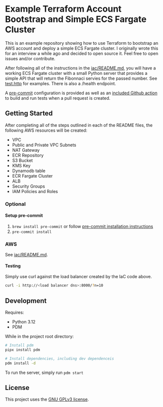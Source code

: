# Example Terraform Account Bootstrap and Simple ECS Fargate Cluster

This is an example repository showing how to use Terraform to bootstrap an AWS account and deploy a simple ECS Fargate cluster.  I originally wrote this for an interview a while ago and decided to open source it.  Feel free to open issues and/or contribute.

After following all of the instructions in the [iac/README.md][iac_readme], you will have a working ECS Fargate cluster with a small Python server that provides a simple API that will return the Fibonnaci servies for the passed number.  See [test.http](./test.http) for examples.  There is also a /health endpoint.

A [pre-commit](https://pre-commit.com) configuration is provided as well as an [included Github action](.github/workflows/pull_request.yml) to build and run tests when a pull request is created.

## Getting Started

After completing all of the steps outlined in each of the README files, the following AWS resources will be created:

- VPC
- Public and Private VPC Subnets
- NAT Gateway
- ECR Repository
- S3 Bucket
- KMS Key
- Dynamodb table
- ECR Fargate Cluster
- ALB
- Security Groups
- IAM Policies and Roles

### Optional

#### Setup pre-commit

1. `brew install pre-commit` or follow [pre-commit installation instructions](https://pre-commit.com/#install)
2. `pre-commit install`

### AWS

See [iac/README.md][iac_readme].

#### Testing

Simply use curl against the load balancer created by the IaC code above.

```sh
curl -i http://<load balancer dns>:8000/?n=10
```

## Development

Requires:

- Python 3.12
- PDM

While in the project root directory:

```sh
# Install pdm
pipx install pdm

# Install dependencies, including dev dependenceis
pdm install -d
```

To run the server, simply run `pdm start`

## License

This project uses the [GNU GPLv3 license](https://choosealicense.com/licenses/gpl-3.0/).

[iac_readme]: iac/README.md
